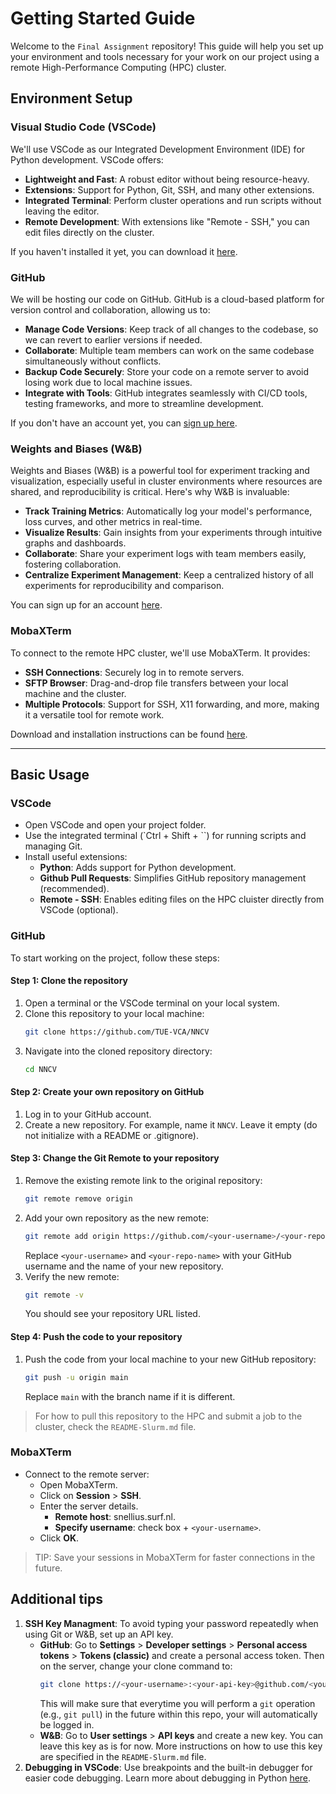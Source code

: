 # Getting Started Guide

Welcome to the `Final Assignment` repository! This guide will help you set up your environment and tools necessary for your work on our project using a remote High-Performance Computing (HPC) cluster.

## Environment Setup

### Visual Studio Code (VSCode)
We'll use VSCode as our Integrated Development Environment (IDE) for Python development. VSCode offers:
- **Lightweight and Fast**: A robust editor without being resource-heavy.
- **Extensions**: Support for Python, Git, SSH, and many other extensions.
- **Integrated Terminal**: Perform cluster operations and run scripts without leaving the editor.
- **Remote Development**: With extensions like "Remote - SSH," you can edit files directly on the cluster.

If you haven't installed it yet, you can download it [here](https://code.visualstudio.com/download).

### GitHub
We will be hosting our code on GitHub. GitHub is a cloud-based platform for version control and collaboration, allowing us to:
- **Manage Code Versions**: Keep track of all changes to the codebase, so we can revert to earlier versions if needed.
- **Collaborate**: Multiple team members can work on the same codebase simultaneously without conflicts.
- **Backup Code Securely**: Store your code on a remote server to avoid losing work due to local machine issues.
- **Integrate with Tools**: GitHub integrates seamlessly with CI/CD tools, testing frameworks, and more to streamline development.

If you don't have an account yet, you can [sign up here](https://github.com/join).

### Weights and Biases (W&B)
Weights and Biases (W&B) is a powerful tool for experiment tracking and visualization, especially useful in cluster environments where resources are shared, and reproducibility is critical. Here's why W&B is invaluable:
- **Track Training Metrics**: Automatically log your model's performance, loss curves, and other metrics in real-time.
- **Visualize Results**: Gain insights from your experiments through intuitive graphs and dashboards.
- **Collaborate**: Share your experiment logs with team members easily, fostering collaboration.
- **Centralize Experiment Management**: Keep a centralized history of all experiments for reproducibility and comparison.

You can sign up for an account [here](https://www.wandb.com/).

### MobaXTerm
To connect to the remote HPC cluster, we'll use MobaXTerm. It provides:
- **SSH Connections**: Securely log in to remote servers.
- **SFTP Browser**: Drag-and-drop file transfers between your local machine and the cluster.
- **Multiple Protocols**: Support for SSH, X11 forwarding, and more, making it a versatile tool for remote work.

Download and installation instructions can be found [here](https://mobaxterm.mobatek.net/).

---

## Basic Usage

### VSCode
- Open VSCode and open your project folder.
- Use the integrated terminal (`Ctrl + Shift + \``) for running scripts and managing Git.
- Install useful extensions:
    - **Python**: Adds support for Python development.
    - **Github Pull Requests**: Simplifies GitHub repository management (recommended).
    - **Remote - SSH**: Enables editing files on the HPC cluister directly from VSCode (optional).

### GitHub
To start working on the project, follow these steps:

#### Step 1: Clone the repository
1. Open a terminal or the VSCode terminal on your local system.
2. Clone this repository to your local machine:  
    ```bash
    git clone https://github.com/TUE-VCA/NNCV
    ```
3. Navigate into the cloned repository directory:
    ```bash
    cd NNCV
    ```

#### Step 2: Create your own repository on GitHub
1. Log in to your GitHub account.
2. Create a new repository. For example, name it `NNCV`. Leave it empty (do not initialize with a README or .gitignore).

#### Step 3: Change the Git Remote to your repository
1. Remove the existing remote link to the original repository:
    ```bash
    git remote remove origin
    ```
2. Add your own repository as the new remote:
    ```bash
    git remote add origin https://github.com/<your-username>/<your-repo-name>
    ```
    Replace `<your-username>` and `<your-repo-name>` with your GitHub username and the name of your new repository.
3. Verify the new remote:
    ```bash
    git remote -v
    ```
    You should see your repository URL listed.

#### Step 4: Push the code to your repository
1. Push the code from your local machine to your new GitHub repository:
    ```bash
    git push -u origin main
    ```
    Replace `main` with the branch name if it is different.

> For how to pull this repository to the HPC and submit a job to the cluster, check the `README-Slurm.md` file.

### MobaXTerm
- Connect to the remote server:
    - Open MobaXTerm.
    - Click on **Session** > **SSH**.
    - Enter the server details.
        - **Remote host**: snellius.surf.nl.
        - **Specify username**: check box + `<your-username>`.
    - Click **OK**.
 > TIP: Save your sessions in MobaXTerm for faster connections in the future.

## Additional tips
1. **SSH Key Managment**: To avoid typing your password repeatedly when using Git or W&B, set up an API key. 
    - **GitHub**: Go to **Settings** > **Developer settings** > **Personal access tokens** > **Tokens (classic)** and create a personal access token. Then on the server, change your clone command to: 
        ```bash
        git clone https://<your-username>:<your-api-key>@github.com/<your-username>/<your-repo-name>
        ```
        This will make sure that everytime you will perform a `git` operation (e.g., `git pull`) in the future within this repo, your will automatically be logged in.
    - **W&B**: Go to **User settings** > **API keys** and create a new key. You can leave this key as is for now. More instructions on how to use this key are specified in the `README-Slurm.md` file.
2. **Debugging in VSCode**: Use breakpoints and the built-in debugger for easier code debugging. Learn more about debugging in Python [here](http://code.visualstudio.com/docs/python/debugging).